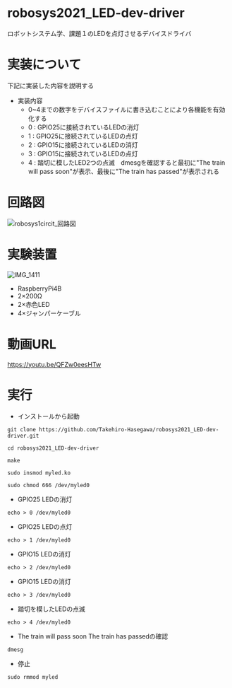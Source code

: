 # robosys2021_LED-dev-driver
ロボットシステム学、課題１のLEDを点灯させるデバイスドライバ
# 実装について
下記に実装した内容を説明する
- 実装内容
  - 0~4までの数字をデバイスファイルに書き込むことにより各機能を有効化する
  - 0 : GPIO25に接続されているLEDの消灯
  - 1 : GPIO25に接続されているLEDの点灯
  - 2 : GPIO15に接続されているLEDの消灯
  - 3 : GPIO15に接続されているLEDの点灯
  - 4 : 踏切に模したLED2つの点滅　dmesgを確認すると最初に"The train will pass soon"が表示、最後に"The train has passed"が表示される
# 回路図
![robosys1circit_回路図](https://user-images.githubusercontent.com/39427883/148928572-411a3c62-ca13-4966-b731-75d8fe7f94cb.png)
# 実験装置
![IMG_1411](https://user-images.githubusercontent.com/39427883/148931319-423bfe1c-f42d-47dd-ad72-e175e591f46a.jpeg)

- RaspberryPi4B
- 2×200Ω
- 2×赤色LED
- 4×ジャンパーケーブル

# 動画URL
https://youtu.be/QFZw0eesHTw
# 実行
- インストールから起動

`git clone https://github.com/Takehiro-Hasegawa/robosys2021_LED-dev-driver.git`

`cd robosys2021_LED-dev-driver`

`make`

`sudo insmod myled.ko`

`sudo chmod 666 /dev/myled0`
- GPIO25 LEDの消灯
 
 `echo > 0 /dev/myled0`
- GPIO25 LEDの点灯

 `echo > 1 /dev/myled0`
 - GPIO15 LEDの消灯
 
 `echo > 2 /dev/myled0`
 - GPIO15 LEDの消灯
 
 `echo > 3 /dev/myled0`
 - 踏切を模したLEDの点滅
 
 `echo > 4 /dev/myled0`
 - The train will pass soon The train has passedの確認
 
 `dmesg`
- 停止

`sudo rmmod myled`
